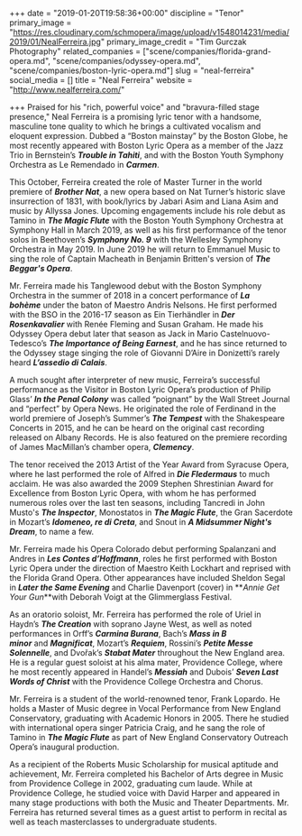 +++
date = "2019-01-20T19:58:36+00:00"
discipline = "Tenor"
primary_image = "https://res.cloudinary.com/schmopera/image/upload/v1548014231/media/2019/01/NealFerreira.jpg"
primary_image_credit = "Tim Gurczak Photography"
related_companies = ["scene/companies/florida-grand-opera.md", "scene/companies/odyssey-opera.md", "scene/companies/boston-lyric-opera.md"]
slug = "neal-ferreira"
social_media = []
title = "Neal Ferreira"
website = "http://www.nealferreira.com/"

+++
Praised for his "rich, powerful voice" and "bravura-filled stage presence," Neal Ferreira is a promising lyric tenor with a handsome, masculine tone quality to which he brings a cultivated vocalism and eloquent expression. Dubbed a “Boston mainstay” by the Boston Globe, he most recently appeared with Boston Lyric Opera as a member of the Jazz Trio in Bernstein’s **_Trouble in Tahiti_**, and with the Boston Youth Symphony Orchestra as Le Remendado in **_Carmen_**.

This October, Ferreira created the role of Master Turner in the world premiere of **_Brother Nat_**, a new opera based on Nat Turner’s historic slave insurrection of 1831, with book/lyrics by Jabari Asim and Liana Asim and music by Allyssa Jones. Upcoming engagements include his role debut as Tamino in **_The Magic Flute_** with the Boston Youth Symphony Orchestra at Symphony Hall in March 2019, as well as his first performance of the tenor solos in Beethoven’s **_Symphony No. 9_** with the Wellesley Symphony Orchestra in May 2019. In June 2019 he will return to Emmanuel Music to sing the role of Captain Macheath in Benjamin Britten's version of **_The Beggar's Opera_**.

Mr. Ferreira made his Tanglewood debut with the Boston Symphony Orchestra in the summer of 2018 in a concert performance of **_La bohème_** under the baton of Maestro Andris Nelsons. He first performed with the BSO in the 2016-17 season as Ein Tierhändler in **_Der Rosenkavalier_** with Renée Fleming and Susan Graham. He made his Odyssey Opera debut later that season as Jack in Mario Castelnuovo-Tedesco’s **_The Importance of Being Earnest_**, and he has since returned to the Odyssey stage singing the role of Giovanni D’Aire in Donizetti’s rarely heard **_L’assedio di Calais_**.

A much sought after interpreter of new music, Ferreira’s successful performance as the Visitor in Boston Lyric Opera’s production of Philip Glass’ **_In the Penal Colony_** was called “poignant” by the Wall Street Journal and “perfect” by Opera News. He originated the role of Ferdinand in the world premiere of Joseph’s Summer’s **_The Tempest_** with the Shakespeare Concerts in 2015, and he can be heard on the original cast recording released on Albany Records. He is also featured on the premiere recording of James MacMillan’s chamber opera, **_Clemency_**.

The tenor received the 2013 Artist of the Year Award from Syracuse Opera, where he last performed the role of Alfred in **_Die Fledermaus_** to much acclaim. He was also awarded the 2009 Stephen Shrestinian Award for Excellence from Boston Lyric Opera, with whom he has performed numerous roles over the last ten seasons, including Tancredi in John Musto's **_The Inspector_**, Monostatos in **_The Magic Flute_**, the Gran Sacerdote in Mozart’s **_Idomeneo, re di Creta_**, and Snout in **_A Midsummer Night's Dream_**, to name a few.

Mr. Ferreira made his Opera Colorado debut performing Spalanzani and Andres in **_Les Contes d’Hoffmann_**, roles he first performed with Boston Lyric Opera under the direction of Maestro Keith Lockhart and reprised with the Florida Grand Opera. Other appearances have included Sheldon Segal in **_Later the Same Evening_** and Charlie Davenport (cover) in **_Annie Get Your Gun_**with Deborah Voigt at the Glimmerglass Festival.

As an oratorio soloist, Mr. Ferreira has performed the role of Uriel in Haydn’s **_The Creation_** with soprano Jayne West, as well as noted performances in Orff’s **_Carmina Burana_**, Bach’s **_Mass in B minor_** and **_Magnificat_**, Mozart’s **_Requiem_**, Rossini’s **_Petite Messe Solennelle_**, and Dvořak’s **_Stabat Mater_** throughout the New England area. He is a regular guest soloist at his alma mater, Providence College, where he most recently appeared in Handel’s **_Messiah_** and Dubois’ **_Seven Last Words of Christ_** with the Providence College Orchestra and Chorus.

Mr. Ferreira is a student of the world-renowned tenor, Frank Lopardo. He holds a Master of Music degree in Vocal Performance from New England Conservatory, graduating with Academic Honors in 2005. There he studied with international opera singer Patricia Craig, and he sang the role of Tamino in **_The Magic Flute_** as part of New England Conservatory Outreach Opera’s inaugural production.

As a recipient of the Roberts Music Scholarship for musical aptitude and achievement, Mr. Ferreira completed his Bachelor of Arts degree in Music from Providence College in 2002, graduating cum laude. While at Providence College, he studied voice with David Harper and appeared in many stage productions with both the Music and Theater Departments. Mr. Ferreira has returned several times as a guest artist to perform in recital as well as teach masterclasses to undergraduate students.